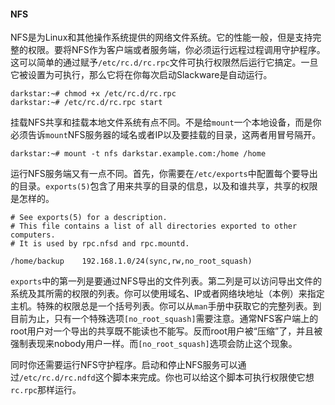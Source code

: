 #### NFS

NFS是为Linux和其他操作系统提供的网络文件系统。它的性能一般，但是支持完整的权限。要将NFS作为客户端或者服务端，你必须运行远程过程调用守护程序。这可以简单的通过赋予`/etc/rc.d/rc.rpc`文件可执行权限然后运行它搞定。一旦它被设置为可执行，那么它将在你每次启动Slackware是自动运行。  
```plain
darkstar:~# chmod +x /etc/rc.d/rc.rpc
darkstar:~# /etc/rc.d/rc.rpc start
```  
挂载NFS共享和挂载本地文件系统有点不同。不是给`mount`一个本地设备，而是你必须告诉`mount`NFS服务器的域名或者IP以及要挂载的目录，这两者用冒号隔开。  
```plain
darkstar:~# mount -t nfs darkstar.example.com:/home /home
```  

运行NFS服务端又有一点不同。首先，你需要在`/etc/exports`中配置每个要导出的目录。`exports(5)`包含了用来共享的目录的信息，以及和谁共享，共享的权限是怎样的。  
```plain
# See exports(5) for a description.
# This file contains a list of all directories exported to other computers.
# It is used by rpc.nfsd and rpc.mountd.

/home/backup    192.168.1.0/24(sync,rw,no_root_squash)
```  
`exports`中的第一列是要通过NFS导出的文件列表。第二列是可以访问导出文件的系统及其所需的权限的列表。你可以使用域名、IP或者网络块地址（本例）来指定主机。特殊的权限总是一个括号列表。你可以从`man`手册中获取它的完整列表。到目前为止，只有一个特殊选项`[no_root_squash]`需要注意。通常NFS客户端上的root用户对一个导出的共享既不能读也不能写。反而root用户被“压缩”了，并且被强制表现来nobody用户一样。而`[no_root_squash]`选项会防止这个现象。  

同时你还需要运行NFS守护程序。启动和停止NFS服务可以通过`/etc/rc.d/rc.ndfd`这个脚本来完成。你也可以给这个脚本可执行权限使它想`rc.rpc`那样运行。  
